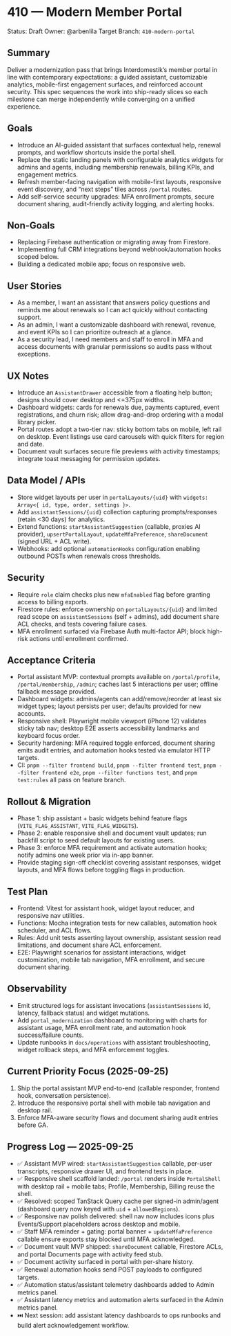 # 410 — Modern Member Portal

Status: Draft
Owner: @arbenlila
Target Branch: `410-modern-portal`

## Summary
Deliver a modernization pass that brings Interdomestik’s member portal in line with contemporary expectations: a guided assistant, customizable analytics, mobile-first engagement surfaces, and reinforced account security. This spec sequences the work into ship-ready slices so each milestone can merge independently while converging on a unified experience.

## Goals
- Introduce an AI-guided assistant that surfaces contextual help, renewal prompts, and workflow shortcuts inside the portal shell.
- Replace the static landing panels with configurable analytics widgets for admins and agents, including membership renewals, billing KPIs, and engagement metrics.
- Refresh member-facing navigation with mobile-first layouts, responsive event discovery, and “next steps” tiles across `/portal` routes.
- Add self-service security upgrades: MFA enrollment prompts, secure document sharing, audit-friendly activity logging, and alerting hooks.

## Non-Goals
- Replacing Firebase authentication or migrating away from Firestore.
- Implementing full CRM integrations beyond webhook/automation hooks scoped below.
- Building a dedicated mobile app; focus on responsive web.

## User Stories
- As a member, I want an assistant that answers policy questions and reminds me about renewals so I can act quickly without contacting support.
- As an admin, I want a customizable dashboard with renewal, revenue, and event KPIs so I can prioritize outreach at a glance.
- As a security lead, I need members and staff to enroll in MFA and access documents with granular permissions so audits pass without exceptions.

## UX Notes
- Introduce an `AssistantDrawer` accessible from a floating help button; designs should cover desktop and <=375px widths.
- Dashboard widgets: cards for renewals due, payments captured, event registrations, and churn risk; allow drag-and-drop ordering with a modal library picker.
- Portal routes adopt a two-tier nav: sticky bottom tabs on mobile, left rail on desktop. Event listings use card carousels with quick filters for region and date.
- Document vault surfaces secure file previews with activity timestamps; integrate toast messaging for permission updates.

## Data Model / APIs
- Store widget layouts per user in `portalLayouts/{uid}` with `widgets: Array<{ id, type, order, settings }>`.
- Add `assistantSessions/{uid}` collection capturing prompts/responses (retain <30 days) for analytics.
- Extend functions: `startAssistantSuggestion` (callable, proxies AI provider), `upsertPortalLayout`, `updateMfaPreference`, `shareDocument` (signed URL + ACL write).
- Webhooks: add optional `automationHooks` configuration enabling outbound POSTs when renewals cross thresholds.

## Security
- Require `role` claim checks plus new `mfaEnabled` flag before granting access to billing exports.
- Firestore rules: enforce ownership on `portalLayouts/{uid}` and limited read scope on `assistantSessions` (self + admins), add document share ACL checks, and tests covering failure cases.
- MFA enrollment surfaced via Firebase Auth multi-factor API; block high-risk actions until enrollment confirmed.

## Acceptance Criteria
- Portal assistant MVP: contextual prompts available on `/portal/profile`, `/portal/membership`, `/admin`; caches last 5 interactions per user; offline fallback message provided.
- Dashboard widgets: admins/agents can add/remove/reorder at least six widget types; layout persists per user; defaults provided for new accounts.
- Responsive shell: Playwright mobile viewport (iPhone 12) validates sticky tab nav; desktop E2E asserts accessibility landmarks and keyboard focus order.
- Security hardening: MFA required toggle enforced, document sharing emits audit entries, and automation hooks tested via emulator HTTP targets.
- CI: `pnpm --filter frontend build`, `pnpm --filter frontend test`, `pnpm --filter frontend e2e`, `pnpm --filter functions test`, and `pnpm test:rules` all pass on feature branch.

## Rollout & Migration
- Phase 1: ship assistant + basic widgets behind feature flags (`VITE_FLAG_ASSISTANT`, `VITE_FLAG_WIDGETS`).
- Phase 2: enable responsive shell and document vault updates; run backfill script to seed default layouts for existing users.
- Phase 3: enforce MFA requirement and activate automation hooks; notify admins one week prior via in-app banner.
- Provide staging sign-off checklist covering assistant responses, widget layouts, and MFA flows before toggling flags in production.

## Test Plan
- Frontend: Vitest for assistant hook, widget layout reducer, and responsive nav utilities.
- Functions: Mocha integration tests for new callables, automation hook scheduler, and ACL flows.
- Rules: Add unit tests asserting layout ownership, assistant session read limitations, and document share ACL enforcement.
- E2E: Playwright scenarios for assistant interactions, widget customization, mobile tab navigation, MFA enrollment, and secure document sharing.

## Observability
- Emit structured logs for assistant invocations (`assistantSessions` id, latency, fallback status) and widget mutations.
- Add `portal_modernization` dashboard to monitoring with charts for assistant usage, MFA enrollment rate, and automation hook success/failure counts.
- Update runbooks in `docs/operations` with assistant troubleshooting, widget rollback steps, and MFA enforcement toggles.

## Current Priority Focus (2025-09-25)
1. Ship the portal assistant MVP end-to-end (callable responder, frontend hook, conversation persistence).
2. Introduce the responsive portal shell with mobile tab navigation and desktop rail.
3. Enforce MFA-aware security flows and document sharing audit entries before GA.


## Progress Log — 2025-09-25
- ✅ Assistant MVP wired: `startAssistantSuggestion` callable, per-user transcripts, responsive drawer UI, and frontend tests in place.
- ✅ Responsive shell scaffold landed: `/portal` renders inside `PortalShell` with desktop rail + mobile tabs; Profile, Membership, Billing reuse the shell.
- ✅ Resolved: scoped TanStack Query cache per signed-in admin/agent (dashboard query now keyed with `uid` + `allowedRegions`).
- ✅ Responsive nav polish delivered: shell nav now includes icons plus Events/Support placeholders across desktop and mobile.
- ✅ Staff MFA reminder + gating: portal banner + `updateMfaPreference` callable ensure exports stay blocked until MFA acknowledged.
- ✅ Document vault MVP shipped: `shareDocument` callable, Firestore ACLs, and portal Documents page with activity feed stub.
- ✅ Document activity surfaced in portal with per-share history.
- ✅ Renewal automation hooks send POST payloads to configured targets.
- ✅ Automation status/assistant telemetry dashboards added to Admin metrics panel.
- ✅ Assistant latency metrics and automation alerts surfaced in the Admin metrics panel.
- ⏭️ Next session: add assistant latency dashboards to ops runbooks and build alert acknowledgement workflow.

